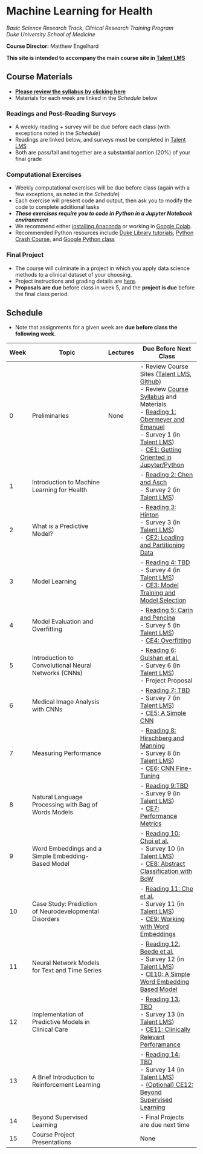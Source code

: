 # Machine Learning for Health
*Basic Science Research Track*, 
*Clinical Research Training Program*  
*Duke University School of Medicine*  

**Course Director:** Matthew Engelhard

**This site is intended to accompany the main course site in [Talent LMS](https://bsrt-dukebiostat.talentlms.com/)**

## Course Materials

- **[Please review the syllabus by clicking here](https://github.com/mengelhard/bsrt_ml4h/blob/master/syllabus.md)**
- Materials for each week are linked in the *Schedule* below

### Readings and Post-Reading Surveys
- A weekly reading + survey will be due before each class (with exceptions noted in the *Schedule*)
- Readings are linked below, and surveys must be completed in [Talent LMS](https://bsrt-dukebiostat.talentlms.com/)
- Both are pass/fail and together are a substantial portion (20%) of your final grade

### Computational Exercises
- Weekly computational exercises will be due before class (again with a few exceptions, as noted in the *Schedule*)
- Each exercise will present code and output, then ask you to modify the code to complete additional tasks
- ***These exercises require you to code in Python in a Jupyter Notebook environment***
- We recommend either [installing Anaconda](https://www.anaconda.com/products/individual#Downloads) or working in [Google Colab](colab.research.google.com).
- Recommended Python resources include [Duke Library tutorials](https://library.duke.edu/data/tutorials), [Python Crash Course](https://www.amazon.com/Python-Crash-Course-Eric-Matthes-ebook/dp/B07J4521M3/ref=sr_1_1_sspa?dchild=1&keywords=Python+book&qid=1618331896&sr=8-1-spons&psc=1&spLa=ZW5jcnlwdGVkUXVhbGlmaWVyPUEzSVNYTDhDUExZQktDJmVuY3J5cHRlZElkPUEwODgwNjQwM0RNT0U2Nk9XTDdDQiZlbmNyeXB0ZWRBZElkPUEwOTg4NjEyODc5U0ZROVNEQkZEJndpZGdldE5hbWU9c3BfYXRmJmFjdGlvbj1jbGlja1JlZGlyZWN0JmRvTm90TG9nQ2xpY2s9dHJ1ZQ==), and [Google Python class](https://developers.google.com/edu/python/)

### Final Project
- The course will culminate in a project in which you apply data science methods to a clinical dataset of your choosing.
- Project instructions and grading details are [here](https://github.com/mengelhard/bsrt_ml4h/blob/master/final_project.md).
- **Proposals are due** before class in week 5, and the **project is due** before the final class period.

## Schedule

- Note that assignments for a given week are **due before class the following week**.

Week | Topic | Lectures | Due Before Next Class
--- | --- | --- | ---
0 | Preliminaries | None | - Review Course Sites ([Talent LMS](https://bsrt-dukebiostat.talentlms.com/), [Github](https://github.com/mengelhard/bsrt_ml4h))<br>- Review [Course Syllabus](https://github.com/mengelhard/bsrt_ml4h/blob/master/syllabus.md) and Materials<br>- [Reading 1: Obermeyer and Emanuel](https://www.ncbi.nlm.nih.gov/pmc/articles/PMC5070532/)<br>- Survey 1 (in [Talent LMS](https://bsrt-dukebiostat.talentlms.com/))<br>- [CE1: Getting Oriented in Jupyter/Python](https://github.com/mengelhard/bsrt_ml4h/blob/master/notebooks/ce1.ipynb)
1 | Introduction to Machine Learning for Health | | - [Reading 2: Chen and Asch](https://www.ncbi.nlm.nih.gov/pmc/articles/PMC5953825/)<br>- Survey 2 (in [Talent LMS](https://bsrt-dukebiostat.talentlms.com/))
2 | What is a Predictive Model? | | - [Reading 3: Hinton](https://jamanetwork.com/journals/jama/fullarticle/2701666)<br>- Survey 3 (in [Talent LMS](https://bsrt-dukebiostat.talentlms.com/))<br>- [CE2: Loading and Partitioning Data](https://github.com/mengelhard/bsrt_ml4h/blob/master/notebooks/ce2.ipynb)
3 | Model Learning | | - [Reading 4: TBD](about:blank)<br>- Survey 4 (in [Talent LMS](https://bsrt-dukebiostat.talentlms.com/))<br>- [CE3: Model Training and Model Selection](https://github.com/mengelhard/bsrt_ml4h/blob/master/notebooks/ce3.ipynb)
4 | Model Evaluation and Overfitting | | - [Reading 5: Carin and Pencina](https://jamanetwork.com/journals/jama/fullarticle/2702856)<br>- Survey 5 (in [Talent LMS](https://bsrt-dukebiostat.talentlms.com/))<br>- [CE4: Overfitting](https://github.com/mengelhard/bsrt_ml4h/blob/master/notebooks/ce4.ipynb)
5 | Introduction to Convolutional Neural Networks (CNNs) | | - [Reading 6: Gulshan et al.](https://jamanetwork.com/journals/jama/fullarticle/2588763)<br>- Survey 6 (in [Talent LMS](https://bsrt-dukebiostat.talentlms.com/))<br>- Project Proposal
6 | Medical Image Analysis with CNNs | | - [Reading 7: TBD](about:blank)<br>- Survey 7 (in [Talent LMS](https://bsrt-dukebiostat.talentlms.com/))<br>- [CE5: A Simple CNN](https://github.com/mengelhard/bsrt_ml4h/blob/master/notebooks/ce5.ipynb)
7 | Measuring Performance | | - [Reading 8: Hirschberg and Manning](https://science.sciencemag.org/content/349/6245/261.full)<br>- Survey 8 (in [Talent LMS](https://bsrt-dukebiostat.talentlms.com/))<br>- [CE6: CNN Fine-Tuning](https://github.com/mengelhard/bsrt_ml4h/blob/master/notebooks/ce6.ipynb)
8 | Natural Language Processing with Bag of Words Models | | - [Reading 9:TBD](about:blank)<br>- Survey 9 (in [Talent LMS](https://bsrt-dukebiostat.talentlms.com/))<br>- [CE7: Performance Metrics](https://github.com/mengelhard/bsrt_ml4h/blob/master/notebooks/ce7.ipynb)
9 | Word Embeddings and a Simple Embedding-Based Model | | - [Reading 10: Choi et al.](https://www.ncbi.nlm.nih.gov/pmc/articles/PMC5391725/)<br>- Survey 10 (in [Talent LMS](https://bsrt-dukebiostat.talentlms.com/))<br>- [CE8: Abstract Classification with BoW](https://github.com/mengelhard/bsrt_ml4h/blob/master/notebooks/ce8.ipynb)
10 | Case Study: Prediction of Neurodevelopmental Disorders | | - [Reading 11: Che et al.](https://www.ncbi.nlm.nih.gov/pmc/articles/PMC5904216/)<br>- Survey 11 (in [Talent LMS](https://bsrt-dukebiostat.talentlms.com/))<br>- [CE9: Working with Word Embeddings](https://github.com/mengelhard/bsrt_ml4h/blob/master/notebooks/ce9.ipynb)
11 | Neural Network Models for Text and Time Series | | - [Reading 12: Beede et al.](https://youtu.be/-7VR8fZFOT4)<br>- Survey 12 (in [Talent LMS](https://bsrt-dukebiostat.talentlms.com/))<br>- [CE10: A Simple Word Embedding Based Model](https://github.com/mengelhard/bsrt_ml4h/blob/master/notebooks/ce10.ipynb)
12 | Implementation of Predictive Models in Clinical Care | | - [Reading 13: TBD](about:blank)<br>- Survey 13 (in [Talent LMS](https://bsrt-dukebiostat.talentlms.com/))<br>- [CE11: Clinically Relevant Perforamance](https://github.com/mengelhard/bsrt_ml4h/blob/master/notebooks/ce11.ipynb)
13 | A Brief Introduction to Reinforcement Learning | | - [Reading 14: TBD](about:blank)<br>- Survey 14 (in [Talent LMS](https://bsrt-dukebiostat.talentlms.com/))<br>- [(Optional) CE12: Beyond Supervised Learning](https://github.com/mengelhard/bsrt_ml4h/blob/master/notebooks/ce12.ipynb)
14 | Beyond Supervised Learning | | - Final Projects are due next time
15 | Course Project Presentations | | None
